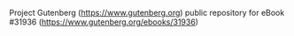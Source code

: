 Project Gutenberg (https://www.gutenberg.org) public repository for eBook #31936 (https://www.gutenberg.org/ebooks/31936)
